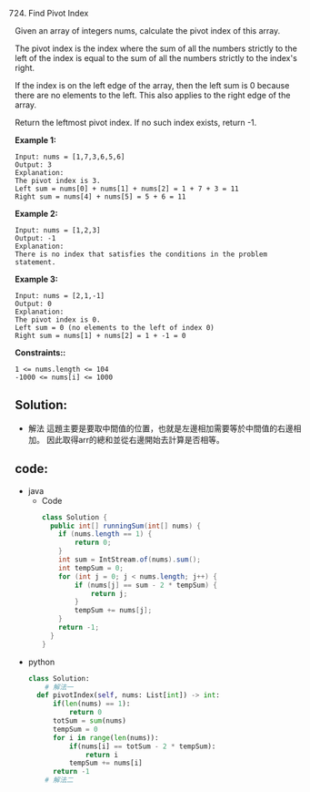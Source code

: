 724. Find Pivot Index

Given an array of integers nums, calculate the pivot index of this array.

The pivot index is the index where the sum of all the numbers strictly to the left of the index is equal to the sum of all the numbers strictly to the index's right.

If the index is on the left edge of the array, then the left sum is 0 because there are no elements to the left. This also applies to the right edge of the array.

Return the leftmost pivot index. If no such index exists, return -1.

<!-- **Note:**  -->

**Example 1:**
```
Input: nums = [1,7,3,6,5,6]
Output: 3
Explanation:
The pivot index is 3.
Left sum = nums[0] + nums[1] + nums[2] = 1 + 7 + 3 = 11
Right sum = nums[4] + nums[5] = 5 + 6 = 11
```

**Example 2:**
```
Input: nums = [1,2,3]
Output: -1
Explanation:
There is no index that satisfies the conditions in the problem statement.
```

**Example 3:**
```
Input: nums = [2,1,-1]
Output: 0
Explanation:
The pivot index is 0.
Left sum = 0 (no elements to the left of index 0)
Right sum = nums[1] + nums[2] = 1 + -1 = 0
```

**Constraints::**
```
1 <= nums.length <= 104
-1000 <= nums[i] <= 1000
```

## Solution:
- 解法
這題主要是要取中間值的位置，也就是左邊相加需要等於中間值的右邊相加。
因此取得arr的總和並從右邊開始去計算是否相等。


## code:

- java
  - Code
    ```java
    class Solution {
      public int[] runningSum(int[] nums) {
        if (nums.length == 1) {
            return 0;
        }
        int sum = IntStream.of(nums).sum();
        int tempSum = 0;
        for (int j = 0; j < nums.length; j++) {
            if (nums[j] == sum - 2 * tempSum) {
                return j;
            }
            tempSum += nums[j];
        }
        return -1;
      }
    }
    ```
- python
    ```py
    class Solution:
        # 解法一
      def pivotIndex(self, nums: List[int]) -> int:
          if(len(nums) == 1):
              return 0
          totSum = sum(nums)
          tempSum = 0
          for i in range(len(nums)):
              if(nums[i] == totSum - 2 * tempSum): 
                  return i
              tempSum += nums[i]
          return -1
        # 解法二
    ```
